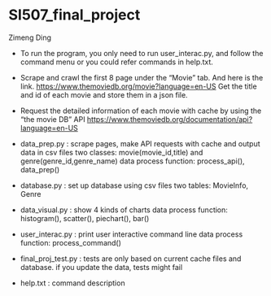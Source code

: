 # SI507_final_project
Zimeng Ding
- To run the program, you only need to run user_interac.py, and follow the command menu or you could refer commands in help.txt.

- Scrape and crawl the first 8 page under the “Movie” tab. And here is the link.
   https://www.themoviedb.org/movie?language=en-US
  Get the title and id of each movie and store them in a json file.
  
- Request the detailed information of each movie with cache by using the “the movie DB” API
  https://www.themoviedb.org/documentation/api?language=en-US
  
- data_prep.py : scrape pages, make API requests with cache and output data in csv files
  two classes: movie(movie_id,title) and genre(genre_id,genre_name)
  data process function: process_api(), data_prep()
  
- database.py : set up database using csv files
  two tables: MovieInfo, Genre

- data_visual.py : show 4 kinds of charts
  data process function: histogram(), scatter(), piechart(), bar()
  
- user_interac.py : print user interactive command line
  data process function: process_command()
 
- final_proj_test.py : tests are only based on current cache files and database. if you update the data, tests might fail

- help.txt : command description


 
  
